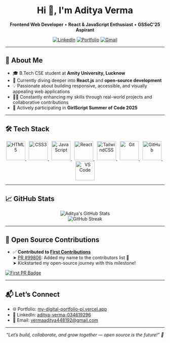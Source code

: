 <h1 align="center">Hi 👋, I'm Aditya Verma</h1>

<p align="center">
  <b>Frontend Web Developer</b> • <b>React & JavaScript Enthusiast</b> • <b>GSSoC'25 Aspirant</b>
</p>

<p align="center">
  <a href="https://www.linkedin.com/in/aditya-verma-034619296/"><img alt="LinkedIn" src="https://img.shields.io/badge/-LinkedIn-blue?style=flat-square&logo=linkedin&logoColor=white" /></a>
  <a href="https://my-digital-portfolio-pi.vercel.app"><img alt="Portfolio" src="https://img.shields.io/badge/-Portfolio-000?style=flat-square&logo=vercel&logoColor=white" /></a>
  <a href="mailto:vermaaditya448192@gmail.com"><img alt="Gmail" src="https://img.shields.io/badge/-Email-D14836?style=flat-square&logo=gmail&logoColor=white" /></a>
</p>

---

## 🚀 About Me

- 🎓 B.Tech CSE student at **Amity University, Lucknow**
- 🌱 Currently diving deeper into **React.js** and **open-source development**
- 💡 Passionate about building responsive, accessible, and visually appealing web applications
- 👨‍💻 Constantly enhancing my skills through real-world projects and collaborative contributions
- 🌟 Actively participating in **GirlScript Summer of Code 2025**

---

## 🛠️ Tech Stack

<div align="center">

<a href="https://developer.mozilla.org/en-US/docs/Web/HTML" target="_blank">
  <img src="https://cdn.jsdelivr.net/gh/devicons/devicon/icons/html5/html5-original-wordmark.svg" width="60" height="60" alt="HTML5"/>
</a>
&nbsp;
<a href="https://developer.mozilla.org/en-US/docs/Web/CSS" target="_blank">
  <img src="https://cdn.jsdelivr.net/gh/devicons/devicon/icons/css3/css3-original-wordmark.svg" width="60" height="60" alt="CSS3"/>
</a>
&nbsp;
<a href="https://developer.mozilla.org/en-US/docs/Web/JavaScript" target="_blank">
  <img src="https://cdn.jsdelivr.net/gh/devicons/devicon/icons/javascript/javascript-original.svg" width="60" height="60" alt="JavaScript"/>
</a>
&nbsp;
<a href="https://reactjs.org/" target="_blank">
  <img src="https://cdn.jsdelivr.net/gh/devicons/devicon/icons/react/react-original-wordmark.svg" width="60" height="60" alt="React"/>
</a>
&nbsp;
<a href="https://tailwindcss.com/" target="_blank">
  <img src="https://www.vectorlogo.zone/logos/tailwindcss/tailwindcss-icon.svg" width="60" height="60" alt="TailwindCSS"/>
</a>
&nbsp;
<a href="https://git-scm.com/" target="_blank">
  <img src="https://cdn.jsdelivr.net/gh/devicons/devicon/icons/git/git-original-wordmark.svg" width="60" height="60" alt="Git"/>
</a>
&nbsp;
<a href="https://github.com/" target="_blank">
  <img src="https://cdn.jsdelivr.net/gh/devicons/devicon/icons/github/github-original-wordmark.svg" width="60" height="60" alt="GitHub"/>
</a>
&nbsp;
<a href="https://code.visualstudio.com/" target="_blank">
  <img src="https://cdn.jsdelivr.net/gh/devicons/devicon/icons/vscode/vscode-original.svg" width="60" height="60" alt="VS Code"/>
</a>

</div>


---

## 📈 GitHub Stats

<p align="center">
  <img src="https://github-readme-stats.vercel.app/api?username=Aditya-githubbb&show_icons=true&theme=radical&count_private=true" alt="Aditya's GitHub Stats" />
  <br/>
  <img src="https://github-readme-streak-stats.herokuapp.com?user=Aditya-githubbb&theme=radical" alt="GitHub Streak" />
</p>

---

## 🧩 Open Source Contributions

- ✅ **Contributed to [First Contributions](https://github.com/firstcontributions/first-contributions)**  
  ➤ [PR #99806](https://github.com/firstcontributions/first-contributions/pull/99806): Added my name to the contributors list 🎉  
  ➤ Kickstarted my open-source journey with this milestone!

[![First PR Badge](https://img.shields.io/badge/First%20PR-Merged-brightgreen?style=for-the-badge&logo=github)](https://github.com/firstcontributions/first-contributions/pull/99806)

---

## 📬 Let’s Connect

- 🌐 Portfolio: [my-digital-portfolio-pi.vercel.app](https://my-digital-portfolio-pi.vercel.app)
- 🔗 LinkedIn: [aditya-verma-034619296](https://www.linkedin.com/in/aditya-verma-034619296/)
- 📧 Email: [vermaaditya448192@gmail.com](mailto:vermaaditya448192@gmail.com)

---

<p align="center">
  <i>“Let’s build, collaborate, and grow together — open source is the future!” 🚀</i>
</p>

